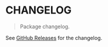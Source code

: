 # CHANGELOG

> Package changelog.

See [GitHub Releases](https://github.com/stdlib-js/ndarray-base-reverse-dimension/releases) for the changelog.